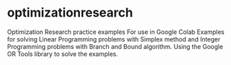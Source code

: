 # optimizationresearch
Optimization Research practice examples
For use in Google Colab
Examples for solving Linear Programming problems with Simplex method and Integer Programming problems with Branch and Bound algorithm.
Using the Google OR Tools library to solve the examples.
